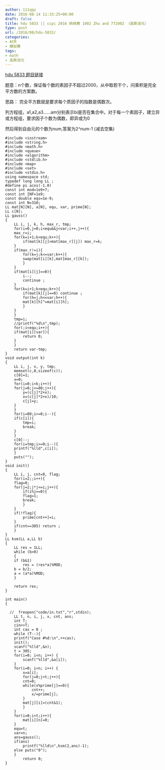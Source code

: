 ```yaml
---
author: 111qqz
date: 2016-08-14 11:33:25+00:00
draft: false
title: hdu 5833 || ccpc 2016 网络赛 1002 Zhu and 772002 （高斯消元）
type: post
url: /2016/08/hdu-5833/
categories:
- ACM
- 模拟赛
tags:
- math
- 高斯消元
---
```


[hdu 5833 题目链接](http://acm.hdu.edu.cn/showproblem.php?pid=5833)

题意：n个数，保证每个数的素因子不超过2000，从中取若干个，问乘积是完全平方数的方案数。

思路： 完全平方数就是要求每个质因子的指数是偶数次。

列方程组，a1,a2,a3……am分别表示bi是否在集合中。对于每一个素因子，建立异或方程组，要求因子个数为偶数，即异或为0

然后得到自由元的个数为num,答案为2^num-1 (减去空集)

    
    #include <iostream>
    #include <string.h>
    #include <math.h>
    #include <queue>
    #include <algorithm>
    #include <stdlib.h>
    #include <map>
    #include <set>
    #include <stdio.h>
    using namespace std;
    typedef long long LL ;
    #define pi acos(-1.0)
    const int mod=1e9+7;
    const int INF=1e9;
    const double eqs=1e-9;
    const int N=310;
    LL mat[N][N], a[N], equ, var, prime[N];
    LL c[N];
    LL gauss()
    {
        LL i, j, k, h, max_r, tmp;
        for(i=0,j=0;i<equ&&j<var;i++,j++){
    	max_r=i;
    	for(k=i+1;k<equ;k++){
    	    if(mat[k][j]>mat[max_r][j]) max_r=k;
    	}
    	if(max_r!=i){
    	    for(k=j;k<=var;k++){
    		swap(mat[i][k],mat[max_r][k]);
    	    }
    	}
    	if(mat[i][j]==0){
    	    i--;
    	    continue ;
    	}
    	for(k=i+1;k<equ;k++){
    	    if(mat[k][j]==0) continue ;
    	    for(h=j;h<=var;h++){
    		mat[k][h]^=mat[i][h];
    	    }
    	}
        }
        tmp=i;
        //printf("%d\n",tmp);
        for(;i<equ;i++){
    	if(mat[i][var]){
    	    return 0;
    	}
        }
        return var-tmp;
    }
    void output(int k)
    {
        LL i, j, x, y, tmp;
        memset(c,0,sizeof(c));
        c[0]=1;
        x=0;
        for(i=0;i<k;i++){
    	for(j=0;j<=80;j++){
    	    y=(c[j]*2+x);
    	    x=(c[j]*2+x)/10;
    	    c[j]=y;
    	}
        }
        for(i=80;i>=0;i--){
    	if(c[i]){
    	    tmp=i;
    	    break;
    	}
        }
        c[0]--;
        for(i=tmp;i>=0;i--){
    	printf("%lld",c[i]);
        }
        puts("");
    }
    void init()
    {
        LL i, j, cnt=0, flag;
        for(i=2;;i++){
    	flag=0;
    	for(j=2;j*j<=i;j++){
    	    if(i%j==0){
    		flag=1;
    		break;
    	    }
    	}
    	if(!flag){
    	    prime[cnt++]=i;
    	}
    	if(cnt==305) return ;
        }
    }
    LL ksm(LL a,LL b)
    {
        LL res = 1LL;
        while (b>0)
        {
    	if (b&1)
    	    res = (res*a)%MOD;
    	b = b/2;
    	a = (a*a)%MOD;
        }
    
        return res;
    }
    
    int main()
    {
    
      //  freopen("code/in.txt","r",stdin);
        LL t, n, i, j, x, cnt, ans;
        int T;
        cin>>T;
        int cas = 0 ;
        while (T--){
    	printf("Case #%d:\n",++cas);
    	init();	
    	scanf("%lld",&n);
    	t = 305;
    	for(i=0; i<n; i++) {
    	    scanf("%lld",&a[i]);
    	}
    	for(i=0; i<n; i++) {
    	    x=a[i];
    	    for(j=0;j<t;j++){
    		cnt=0;
    		while(x%prime[j]==0){
    		    cnt++;
    		    x/=prime[j];
    		}
    		mat[j][i]=(cnt&1);
    	    }
    	}
    	for(i=0;i<t;i++){
    	    mat[i][n]=0;
    	}
    	equ=t;
    	var=n;
    	ans=gauss();
    	if(ans)
    	    printf("%lld\n",ksm(2,ans)-1);
    	else puts("0");
        }
    	    return 0;
    }
    



